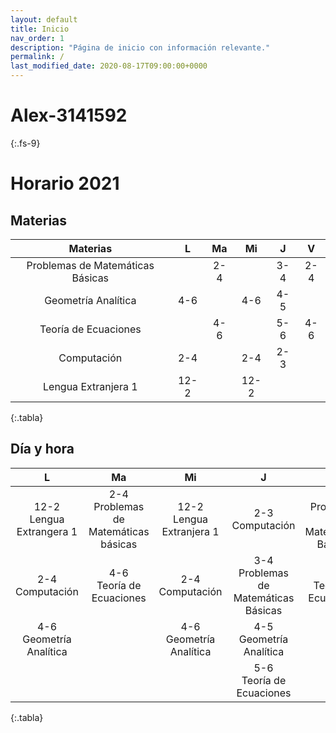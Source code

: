 ```yaml
---
layout: default
title: Inicio 
nav_order: 1
description: "Página de inicio con información relevante."
permalink: /
last_modified_date: 2020-08-17T09:00:00+0000
---
```


# Alex-3141592
{:.fs-9}

# <span class="deg-sitio deg-sitio-texto">Horario 2021</span>

## <span class="deg-sitio deg-sitio-texto">Materias</span>

|             Materias             	|   L  	|  Ma 	|  Mi  	|  J  	|  V  	|
|:--------------------------------:	|:----:	|:---:	|:----:	|:---:	|:---:	|
| Problemas de Matemáticas Básicas 	|      	| 2-4 	|      	|  3-4  | 2-4 	|
|        Geometría Analítica       	|  4-6 	|     	|  4-6 	| 4-5 	|     	|
|       Teoría de Ecuaciones       	|      	| 4-6 	|      	| 5-6   | 4-6 	|
|            Computación           	|  2-4 	|     	|  2-4 	| 2-3 	|     	|
|        Lengua Extranjera 1       	| 12-2 	|     	| 12-2 	|     	|     	|
{:.tabla}

## <span class="deg-sitio deg-sitio-texto">Día y hora</span>

|             L            	|                  Ma                  	|            Mi            	|                   J                  	|                   V                  	|
|:------------------------:	|:------------------------------------:	|:------------------------:	|:------------------------------------:	|:------------------------------------:	|
| <span class="deg-sitio deg-sitio-texto">12-2</span><br> Lengua Extrangera 1 	| <span class="deg-sitio deg-sitio-texto">2-4</span><br> Problemas de Matemáticas básicas 	| <span class="deg-sitio deg-sitio-texto">12-2</span><br> Lengua Extranjera 1 	|            <span class="deg-sitio deg-sitio-texto">2-3</span><br> Computación           	| <span class="deg-sitio deg-sitio-texto">2-4</span><br> Problemas de Matemáticas Básicas 	|
|      <span class="deg-sitio deg-sitio-texto">2-4</span><br> Computación     	|       <span class="deg-sitio deg-sitio-texto">4-6</span><br> Teoría de Ecuaciones       	|      <span class="deg-sitio deg-sitio-texto">2-4</span><br> Computación     	| <span class="deg-sitio deg-sitio-texto">3-4</span><br> Problemas de Matemáticas Básicas 	|       <span class="deg-sitio deg-sitio-texto">4-6</span><br> Teoría de Ecuaciones       	|
|  <span class="deg-sitio deg-sitio-texto">4-6</span><br> Geometría Analítica 	|                                      	|  <span class="deg-sitio deg-sitio-texto">4-6</span><br> Geometría Analítica 	|        <span class="deg-sitio deg-sitio-texto">4-5</span><br> Geometría Analítica       	|                                      	|
||||<span class="deg-sitio deg-sitio-texto">5-6</span><br> Teoría de Ecuaciones||
{:.tabla}